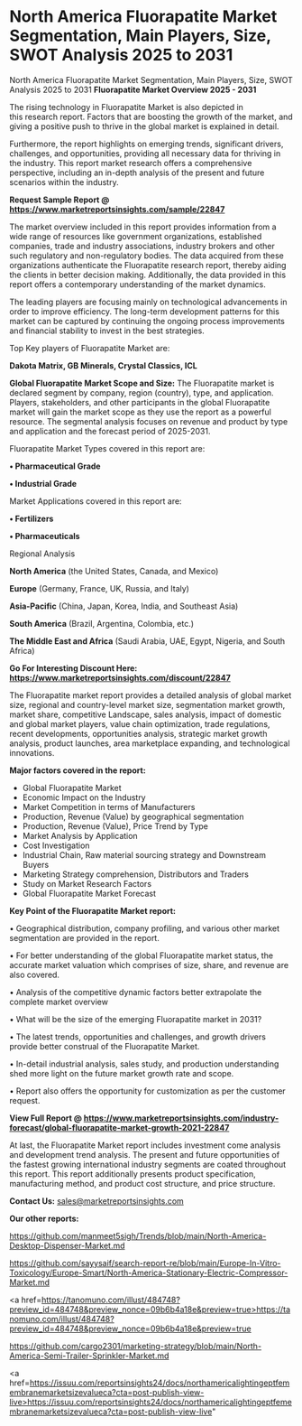# North America Fluorapatite Market Segmentation, Main Players, Size, SWOT Analysis 2025 to 2031
 North America Fluorapatite Market Segmentation, Main Players, Size, SWOT Analysis 2025 to 2031
<Strong> Fluorapatite Market Overview 2025 - 2031</strong>

The rising technology in Fluorapatite Market is also depicted in this research report. Factors that are boosting the growth of the market, and giving a positive push to thrive in the global market is explained in detail.

Furthermore, the report highlights on emerging trends, significant drivers, challenges, and opportunities, providing all necessary data for thriving in the industry. This report market research offers a comprehensive perspective, including an in-depth analysis of the present and future scenarios within the industry.

<strong>Request Sample Report @ <a href=https://www.marketreportsinsights.com/sample/22847>https://www.marketreportsinsights.com/sample/22847</a></strong>

The market overview included in this report provides information from a wide range of resources like government organizations, established companies, trade and industry associations, industry brokers and other such regulatory and non-regulatory bodies. The data acquired from these organizations authenticate the Fluorapatite research report, thereby aiding the clients in better decision making. Additionally, the data provided in this report offers a contemporary understanding of the market dynamics.

The leading players are focusing mainly on technological advancements in order to improve efficiency. The long-term development patterns for this market can be captured by continuing the ongoing process improvements and financial stability to invest in the best strategies.

Top Key players of Fluorapatite Market are:

<strong>Dakota Matrix, GB Minerals, Crystal Classics, ICL</strong>

<strong><b>Global Fluorapatite Market Scope and Size:</b></strong>
The Fluorapatite market is declared segment by company, region (country), type, and application. Players, stakeholders, and other participants in the global Fluorapatite market will gain the market scope as they use the report as a powerful resource. The segmental analysis focuses on revenue and product by type and application and the forecast period of 2025-2031.

Fluorapatite Market Types covered in this report are:

<strong>• Pharmaceutical Grade

• Industrial Grade</strong>

Market Applications covered in this report are:

<strong>• Fertilizers

• Pharmaceuticals</strong> 

Regional Analysis

<strong>North America</strong> (the United States, Canada, and Mexico)

<strong>Europe</strong> (Germany, France, UK, Russia, and Italy)

<strong>Asia-Pacific</strong> (China, Japan, Korea, India, and Southeast Asia)

<strong>South America</strong> (Brazil, Argentina, Colombia, etc.)

<strong>The Middle East and Africa</strong> (Saudi Arabia, UAE, Egypt, Nigeria, and South Africa)

<strong>Go For Interesting Discount Here: <a href=https://www.marketreportsinsights.com/discount/22847>https://www.marketreportsinsights.com/discount/22847</a></strong>

The Fluorapatite market report provides a detailed analysis of global market size, regional and country-level market size, segmentation market growth, market share, competitive Landscape, sales analysis, impact of domestic and global market players, value chain optimization, trade regulations, recent developments, opportunities analysis, strategic market growth analysis, product launches, area marketplace expanding, and technological innovations.

<strong><b>Major factors covered in the report:</b></strong>
<ul>
  <li>Global Fluorapatite Market </li>
  <li>Economic Impact on the Industry</li>
  <li>Market Competition in terms of Manufacturers</li>
  <li>Production, Revenue (Value) by geographical segmentation</li>
  <li>Production, Revenue (Value), Price Trend by Type</li>
  <li>Market Analysis by Application</li>
  <li>Cost Investigation</li>
  <li>Industrial Chain, Raw material sourcing strategy and Downstream Buyers</li>
  <li>Marketing Strategy comprehension, Distributors and Traders</li>
  <li>Study on Market Research Factors</li>
  <li>Global Fluorapatite Market Forecast</li>
</ul>

<strong><b>Key Point of the Fluorapatite Market report:</b></strong>

• Geographical distribution, company profiling, and various other market segmentation are provided in the report.

• For better understanding of the global Fluorapatite market status, the accurate market valuation which comprises of size, share, and revenue are also covered.

• Analysis of the competitive dynamic factors better extrapolate the complete market overview

• What will be the size of the emerging Fluorapatite market in 2031?

• The latest trends, opportunities and challenges, and growth drivers provide better construal of the Fluorapatite Market.

• In-detail industrial analysis, sales study, and production understanding shed more light on the future market growth rate and scope.

• Report also offers the opportunity for customization as per the customer request.

<strong><b>View Full Report @ <a href=https://www.marketreportsinsights.com/industry-forecast/global-fluorapatite-market-growth-2021-22847>https://www.marketreportsinsights.com/industry-forecast/global-fluorapatite-market-growth-2021-22847</a></b></strong>


At last, the Fluorapatite Market report includes investment come analysis and development trend analysis. The present and future opportunities of the fastest growing international industry segments are coated throughout this report. This report additionally presents product specification, manufacturing method, and product cost structure, and price structure.

<strong>Contact Us:</strong>
sales@marketreportsinsights.com

<strong>Our other reports:</strong>

<a href=https://github.com/manmeet5sigh/Trends/blob/main/North-America-Desktop-Dispenser-Market.md>https://github.com/manmeet5sigh/Trends/blob/main/North-America-Desktop-Dispenser-Market.md</a>

<a href=https://github.com/sayysaif/search-report-re/blob/main/Europe-In-Vitro-Toxicology/Europe-Smart/North-America-Stationary-Electric-Compressor-Market.md>https://github.com/sayysaif/search-report-re/blob/main/Europe-In-Vitro-Toxicology/Europe-Smart/North-America-Stationary-Electric-Compressor-Market.md</a>

<a href=https://tanomuno.com/illust/484748?preview_id=484748&preview_nonce=09b6b4a18e&preview=true>https://tanomuno.com/illust/484748?preview_id=484748&preview_nonce=09b6b4a18e&preview=true</a>

<a href=https://github.com/cargo2301/marketing-strategy/blob/main/North-America-Semi-Trailer-Sprinkler-Market.md>https://github.com/cargo2301/marketing-strategy/blob/main/North-America-Semi-Trailer-Sprinkler-Market.md</a>

<a href=https://issuu.com/reportsinsights24/docs/northamericalightingeptfemembranemarketsizevalueca?cta=post-publish-view-live>https://issuu.com/reportsinsights24/docs/northamericalightingeptfemembranemarketsizevalueca?cta=post-publish-view-live</a>"
